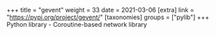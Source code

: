 +++
title = "gevent"
weight = 33
date = 2021-03-06
[extra]
link = "https://pypi.org/project/gevent/"
[taxonomies]
groups = ["pylib"]
+++
Python library - Coroutine-based network library

